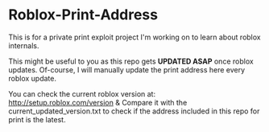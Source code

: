 # Roblox-Print-Address
This is for a private print exploit project I'm working on to learn about roblox internals.

This might be useful to you as this repo gets **UPDATED ASAP** once roblox updates. Of-course, I will manually update the print address here every roblox update.

You can check the current roblox version at: http://setup.roblox.com/version
& Compare it with the current_updated_version.txt to check if the address included in this repo for print is the latest.
